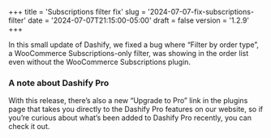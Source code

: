 +++
title = 'Subscriptions filter fix'
slug = '2024-07-07-fix-subscriptions-filter'
date = '2024-07-07T21:15:00-05:00'
draft = false
version = '1.2.9'
+++

In this small update of Dashify, we fixed a bug where “Filter by order type”, a WooCommerce Subscriptions-only filter, was showing in the order list even without the WooCommerce Subscriptions plugin.

### A note about Dashify Pro

With this release, there’s also a new “Upgrade to Pro” link in the plugins page that takes you directly to the Dashify Pro features on our website, so if you’re curious about what’s been added to Dashify Pro recently, you can check it out.
